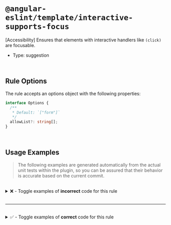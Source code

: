 <!--

  DO NOT EDIT.

  This markdown file was autogenerated using a mixture of the following files as the source of truth for its data:
  - ../../src/rules/interactive-supports-focus.ts
  - ../../tests/rules/interactive-supports-focus/cases.ts

  In order to update this file, it is therefore those files which need to be updated, as well as potentially the generator script:
  - ../../../../tools/scripts/generate-rule-docs.ts

-->

<br>

# `@angular-eslint/template/interactive-supports-focus`

[Accessibility] Ensures that elements with interactive handlers like `(click)` are focusable.

- Type: suggestion

<br>

## Rule Options

The rule accepts an options object with the following properties:

```ts
interface Options {
  /**
   * Default: `["form"]`
   */
  allowList?: string[];
}

```

<br>

## Usage Examples

> The following examples are generated automatically from the actual unit tests within the plugin, so you can be assured that their behavior is accurate based on the current commit.

<br>

<details>
<summary>❌ - Toggle examples of <strong>incorrect</strong> code for this rule</summary>

<br>

#### Default Config

```json
{
  "rules": {
    "@angular-eslint/template/interactive-supports-focus": [
      "error"
    ]
  }
}
```

<br>

#### ❌ Invalid Code

```html
<div aria-hidden="false" (click)="onClick()"></div>
~~~~~~~~~~~~~~~~~~~~~~~~~~~~~~~~~~~~~~~~~~~~~~~~~~~
```

<br>

---

<br>

#### Default Config

```json
{
  "rules": {
    "@angular-eslint/template/interactive-supports-focus": [
      "error"
    ]
  }
}
```

<br>

#### ❌ Invalid Code

```html
<div [attr.aria-hidden]="false" (click)="onClick()"></div>
~~~~~~~~~~~~~~~~~~~~~~~~~~~~~~~~~~~~~~~~~~~~~~~~~~~~~~~~~~
```

<br>

---

<br>

#### Default Config

```json
{
  "rules": {
    "@angular-eslint/template/interactive-supports-focus": [
      "error"
    ]
  }
}
```

<br>

#### ❌ Invalid Code

```html
<div role="button" aria-disabled="false" (click)="onClick()"></div>
~~~~~~~~~~~~~~~~~~~~~~~~~~~~~~~~~~~~~~~~~~~~~~~~~~~~~~~~~~~~~~~~~~~
```

<br>

---

<br>

#### Default Config

```json
{
  "rules": {
    "@angular-eslint/template/interactive-supports-focus": [
      "error"
    ]
  }
}
```

<br>

#### ❌ Invalid Code

```html
<div [attr.aria-disabled]="false" (click)="onClick()"></div>
~~~~~~~~~~~~~~~~~~~~~~~~~~~~~~~~~~~~~~~~~~~~~~~~~~~~~~~~~~~~
```

<br>

---

<br>

#### Default Config

```json
{
  "rules": {
    "@angular-eslint/template/interactive-supports-focus": [
      "error"
    ]
  }
}
```

<br>

#### ❌ Invalid Code

```html
<div role="button" (click)="onClick()"></div>
~~~~~~~~~~~~~~~~~~~~~~~~~~~~~~~~~~~~~~~~~~~~~
```

<br>

---

<br>

#### Default Config

```json
{
  "rules": {
    "@angular-eslint/template/interactive-supports-focus": [
      "error"
    ]
  }
}
```

<br>

#### ❌ Invalid Code

```html
<span (click)="onClick()">Submit</span>
~~~~~~~~~~~~~~~~~~~~~~~~~~~~~~~~~~~~~~~
```

<br>

---

<br>

#### Default Config

```json
{
  "rules": {
    "@angular-eslint/template/interactive-supports-focus": [
      "error"
    ]
  }
}
```

<br>

#### ❌ Invalid Code

```html
<div (click)="onClick()" [attr.aria-label]="clickableThing"></div>
~~~~~~~~~~~~~~~~~~~~~~~~~~~~~~~~~~~~~~~~~~~~~~~~~~~~~~~~~~~~~~~~~~
```

<br>

---

<br>

#### Default Config

```json
{
  "rules": {
    "@angular-eslint/template/interactive-supports-focus": [
      "error"
    ]
  }
}
```

<br>

#### ❌ Invalid Code

```html
<div (click)="onClick()" role="invalid"></div>
~~~~~~~~~~~~~~~~~~~~~~~~~~~~~~~~~~~~~~~~~~~~~~
```

<br>

---

<br>

#### Default Config

```json
{
  "rules": {
    "@angular-eslint/template/interactive-supports-focus": [
      "error"
    ]
  }
}
```

<br>

#### ❌ Invalid Code

```html
<area (click)="onClick()" class="foo">
~~~~~~~~~~~~~~~~~~~~~~~~~~~~~~~~~~~~~~
```

<br>

---

<br>

#### Default Config

```json
{
  "rules": {
    "@angular-eslint/template/interactive-supports-focus": [
      "error"
    ]
  }
}
```

<br>

#### ❌ Invalid Code

```html
<a (click)="onClick()">Click me</a>
~~~~~~~~~~~~~~~~~~~~~~~~~~~~~~~~~~~
```

<br>

---

<br>

#### Default Config

```json
{
  "rules": {
    "@angular-eslint/template/interactive-supports-focus": [
      "error"
    ]
  }
}
```

<br>

#### ❌ Invalid Code

```html
<div (keyup)="onKeyUp()" (keydown)="onKeyDown()" (keypress)="onKeyPress()">Cannot be focused</div>
~~~~~~~~~~~~~~~~~~~~~~~~~~~~~~~~~~~~~~~~~~~~~~~~~~~~~~~~~~~~~~~~~~~~~~~~~~~~~~~~~~~~~~~~~~~~~~~~~~
```

<br>

---

<br>

#### Default Config

```json
{
  "rules": {
    "@angular-eslint/template/interactive-supports-focus": [
      "error"
    ]
  }
}
```

<br>

#### ❌ Invalid Code

```html
<div [attr.contenteditable]="false" (keyup)="onKeyUp()">Cannot be focused</div>
~~~~~~~~~~~~~~~~~~~~~~~~~~~~~~~~~~~~~~~~~~~~~~~~~~~~~~~~~~~~~~~~~~~~~~~~~~~~~~~
```

<br>

---

<br>

#### Custom Config

```json
{
  "rules": {
    "@angular-eslint/template/interactive-supports-focus": [
      "error",
      {
        "allowList": []
      }
    ]
  }
}
```

<br>

#### ❌ Invalid Code

```html
<form (keydown)="onKeyDown()"></form>
~~~~~~~~~~~~~~~~~~~~~~~~~~~~~~~~~~~~~
```

</details>

<br>

---

<br>

<details>
<summary>✅ - Toggle examples of <strong>correct</strong> code for this rule</summary>

<br>

#### Default Config

```json
{
  "rules": {
    "@angular-eslint/template/interactive-supports-focus": [
      "error"
    ]
  }
}
```

<br>

#### ✅ Valid Code

```html
<div></div>
```

<br>

---

<br>

#### Default Config

```json
{
  "rules": {
    "@angular-eslint/template/interactive-supports-focus": [
      "error"
    ]
  }
}
```

<br>

#### ✅ Valid Code

```html
<div aria-hidden (click)="onClick()"></div>
<div aria-hidden="true" (click)="onClick()"></div>
<div [attr.aria-hidden]="true" (click)="onClick()"></div>
```

<br>

---

<br>

#### Default Config

```json
{
  "rules": {
    "@angular-eslint/template/interactive-supports-focus": [
      "error"
    ]
  }
}
```

<br>

#### ✅ Valid Code

```html
<div role="button" aria-disabled="true" (click)="onClick()"></div>
<div role="button" [attr.aria-disabled]="true" (click)="onClick()"></div>
```

<br>

---

<br>

#### Default Config

```json
{
  "rules": {
    "@angular-eslint/template/interactive-supports-focus": [
      "error"
    ]
  }
}
```

<br>

#### ✅ Valid Code

```html
<div role="presentation" (click)="onClick()"></div>
<div role="none" (click)="onClick()"></div>
```

<br>

---

<br>

#### Default Config

```json
{
  "rules": {
    "@angular-eslint/template/interactive-supports-focus": [
      "error"
    ]
  }
}
```

<br>

#### ✅ Valid Code

```html
<div role="progressbar" (click)="onClick()"></div>
<div role="region" (click)="onClick()"></div>
```

<br>

---

<br>

#### Default Config

```json
{
  "rules": {
    "@angular-eslint/template/interactive-supports-focus": [
      "error"
    ]
  }
}
```

<br>

#### ✅ Valid Code

```html
<input type="hidden" (click)="onClick()">
<input type="hidden" (click)="onClick()" tabindex="-1">
<input type="hidden" (click)="onClick()" [attr.tabindex]="-1">
```

<br>

---

<br>

#### Default Config

```json
{
  "rules": {
    "@angular-eslint/template/interactive-supports-focus": [
      "error"
    ]
  }
}
```

<br>

#### ✅ Valid Code

```html
<input type="text" (keyup)="onKeyUp()">
<input (keydown)="onKeydown()">
<input (click)="onClick()" role="combobox">
<button (click)="onClick()" class="foo">Foo</button>
<option (click)="onClick()" class="foo">Food</option>
<select (click)="onClick()" class="foo"></select>
<summary (click)="onClick()">Foo</summary>
<textarea (keypress)="onKeypress()" class="foo"></textarea>
```

<br>

---

<br>

#### Default Config

```json
{
  "rules": {
    "@angular-eslint/template/interactive-supports-focus": [
      "error"
    ]
  }
}
```

<br>

#### ✅ Valid Code

```html
<input disabled type="text" (click)="onClick()">
<button disabled (click)="onClick()" class="foo">Foo</button>
<select disabled (click)="onClick()" class="foo"></select>
```

<br>

---

<br>

#### Default Config

```json
{
  "rules": {
    "@angular-eslint/template/interactive-supports-focus": [
      "error"
    ]
  }
}
```

<br>

#### ✅ Valid Code

```html
<area href="#" (click)="onClick()" class="foo"/>
<area (click)="onClick()" tabindex=0 class="foo"/>
```

<br>

---

<br>

#### Default Config

```json
{
  "rules": {
    "@angular-eslint/template/interactive-supports-focus": [
      "error"
    ]
  }
}
```

<br>

#### ✅ Valid Code

```html
<a (click)="onClick()" tabindex="0">Click me</a>
<a (click)="onClick()" tabindex={{0}}>Click me</a>
<a (click)="onClick()" [attr.tabindex]="0">Click me</a>
<a (click)="onClick()" tabindex="bad">Click me</a>
<a (click)="onClick()" [attr.tabindex]="undefined"}>Click me</a>
<a (click)="onClick()" [attr.tabindex]="dynamicTabindex">Click me</a>
```

<br>

---

<br>

#### Default Config

```json
{
  "rules": {
    "@angular-eslint/template/interactive-supports-focus": [
      "error"
    ]
  }
}
```

<br>

#### ✅ Valid Code

```html
<a role="button" (click)="onClick()" href="#">hash</a>
```

<br>

---

<br>

#### Default Config

```json
{
  "rules": {
    "@angular-eslint/template/interactive-supports-focus": [
      "error"
    ]
  }
}
```

<br>

#### ✅ Valid Code

```html
<a (click)="onClick()" href="http://x.y.z">x.y.z</a>
<a role="link" (click)="onClick()" href="http://x.y.z">x.y.z</a>
<a (click)="onClick()" href="javascript:void(0);">Click ALL the things!</a>
```

<br>

---

<br>

#### Default Config

```json
{
  "rules": {
    "@angular-eslint/template/interactive-supports-focus": [
      "error"
    ]
  }
}
```

<br>

#### ✅ Valid Code

```html
<a routerLink="route" (click)="onClick()"></a>
<a [routerLink]="route" (click)="onClick()"></a>
```

<br>

---

<br>

#### Default Config

```json
{
  "rules": {
    "@angular-eslint/template/interactive-supports-focus": [
      "error"
    ]
  }
}
```

<br>

#### ✅ Valid Code

```html
<div (click)="onClick()" tabindex="invalid"></div>
<div (click)="onClick()" [attr.tabindex]="undefined"></div>
<span (click)="onClick()" [attr.tabindex]=="false">Submit</span>
<span (click)="onClick()" [attr.tabindex]=="null">Submit</span>
```

<br>

---

<br>

#### Default Config

```json
{
  "rules": {
    "@angular-eslint/template/interactive-supports-focus": [
      "error"
    ]
  }
}
```

<br>

#### ✅ Valid Code

```html
<span (click)="onClick()" tabindex="0">Click me!</span>
<span (click)="onClick()" [attr.tabindex]="0">Click me!</span>
<span (click)="onClick()" tabindex="-1">Click me!</span>
<span (click)="onClick()" [attr.tabindex]="-1">Click me!</span>
```

<br>

---

<br>

#### Default Config

```json
{
  "rules": {
    "@angular-eslint/template/interactive-supports-focus": [
      "error"
    ]
  }
}
```

<br>

#### ✅ Valid Code

```html
<div role="button" tabindex="0" (click)="onClick()"></div>
<div role="checkbox" tabindex="0" (click)="onClick()"></div>
<div role="link" tabindex="0" (click)="onClick()"></div>
<div role="menuitem" tabindex="0" (click)="onClick()"></div>
<div role="checkbox" tabindex="0" (click)="onClick()"></div>
<div role="menuitem" tabindex="0" (click)="onClick()"></div>
<div role="option" tabindex="0" (click)="onClick()"></div>
<div role="radio" tabindex="0" (click)="onClick()"></div>
<div role="spinbutton" tabindex="0" (click)="onClick()"></div>
<div role="switch" tabindex="0" (click)="onClick()"></div>
<div role="tablist" tabindex="0" (click)="onClick()"></div>
<div role="tab" tabindex="0" (click)="onClick()"></div>
<div role="textbox" tabindex="0" (click)="onClick()"></div>
```

<br>

---

<br>

#### Default Config

```json
{
  "rules": {
    "@angular-eslint/template/interactive-supports-focus": [
      "error"
    ]
  }
}
```

<br>

#### ✅ Valid Code

```html
<div contenteditable="true" (keyup)="onKeyUp()">Edit this text</div>
<div [attr.contenteditable]="true" (keydown)="onKeyDown()">Edit this text</div>
<div contenteditable (keypress)="onKeyPress()">Edit this too!</div>
```

<br>

---

<br>

#### Default Config

```json
{
  "rules": {
    "@angular-eslint/template/interactive-supports-focus": [
      "error"
    ]
  }
}
```

<br>

#### ✅ Valid Code

```html
<form (keydown)="onKeyDown()"></form>
```

<br>

---

<br>

#### Custom Config

```json
{
  "rules": {
    "@angular-eslint/template/interactive-supports-focus": [
      "error",
      {
        "allowList": [
          "form",
          "section"
        ]
      }
    ]
  }
}
```

<br>

#### ✅ Valid Code

```html
<form (keydown)="onKeyDown()"></form>
<section (keydown)="onKeyDown()"></section>
```

</details>

<br>
